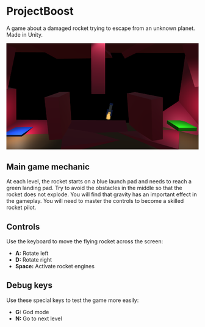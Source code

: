 # ProjectBoost
A game about a damaged rocket trying to escape from an unknown planet. Made in Unity.

![A skilled pilot avoiding the obstacles!](Screenshots/Gameplay001.png)

## Main game mechanic
At each level, the rocket starts on a blue launch pad and needs to reach a green landing pad. Try to avoid the obstacles in the middle so that the rocket does not explode. You will find that gravity has an important effect in the gameplay. You will need to master the controls to become a skilled rocket pilot.

## Controls
Use the keyboard to move the flying rocket across the screen:
- **A:** Rotate left
- **D:** Rotate right
- **Space:** Activate rocket engines

## Debug keys
Use these special keys to test the game more easily:
- **G:** God mode
- **N:** Go to next level
